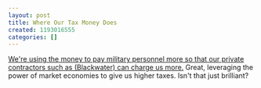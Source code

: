 ```yaml
---
layout: post
title: Where Our Tax Money Does
created: 1193016555
categories: []
---
```

<a href="http://hosted.ap.org/dynamic/stories/P/PENTAGON_COMMANDO_COSTS?SITE=WHIZ&SECTION=HOME&TEMPLATE=DEFAULT" target="_blank">We're using the money to pay military personnel more so that our private contractors such as (Blackwater) can charge us more.</a> Great, leveraging the power of market economies to give us higher taxes. Isn't that just brilliant?
